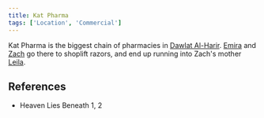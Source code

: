 ```yaml
---
title: Kat Pharma
tags: ['Location', 'Commercial']
---
```

Kat Pharma is the biggest chain of pharmacies in [Dawlat Al-Harir](_wiki/dawlat-al-harir.md). [Emira](_wiki/emira.md) and [Zach](_wiki/zach.md) go there to shoplift razors, and end up running into Zach's mother [Leila](_wiki/leila.md).

## References
- Heaven Lies Beneath 1, 2
